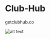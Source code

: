 # Club-Hub
getclubhub.co

 ![alt text](https://github.com/mog-rgb/Club-Hub/blob/main/Screenshot%202023-09-08%20at%2010.03.46%20PM.png)
